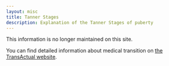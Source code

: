 ```yaml
---
layout: misc
title: Tanner Stages
description: Explanation of the Tanner Stages of puberty
---
```


This information is no longer maintained on this site.

You can find detailed information about medical transition on [the TransActual website](https://transactual.org.uk/).